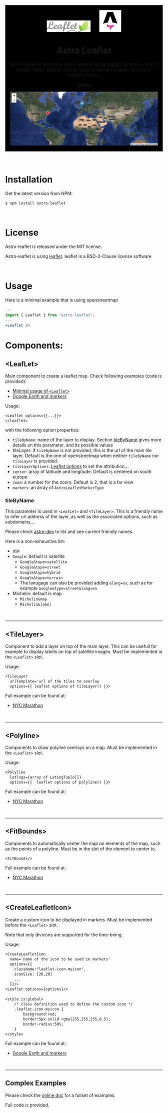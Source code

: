 <div align="center" style="background-color: black; padding: 16px;">
  <a href="https://leafletjs.com" target="_blank"><img width="140" src="images/leaflet-logo.png"></a>
  &nbsp;&nbsp;&nbsp;&nbsp;&nbsp;
  <a href="https://astro.build/" target="_blank"><img height="70" src="images/astro-logo.png"></a>

  <h1>Astro Leaflet</h1>

  <p>
    Astro Leaflet is the native Astro component for
    <a href="https://www.leafletjs.com">leaflet</a>.
    leaflet is used to display maps, such as
    google maps or openstreetmap, along with markers,
    lines,...
  </p>

  [Demo](https://pascal-brand38.github.io/astro-dev/packages/astro-leaflet)

  <a href="https://pascal-brand38.github.io/astro-dev/packages/astro-leaflet" target="_blank">
    <img src="images/astro-leaflet-screenshot.jpg">
  </a>

</div>

<br>
<br>



# Installation
Get the latest version from NPM:
```
$ npm install astro-leaflet
```

<br>

# License
Astro-leaflet is released under the MIT license.

Astro-leaflet is using [leaflet](https://github.com/Leaflet/Leaflet).
leaflet is a BSD-2-Clause license software

<br>

# Usage

Here is a minimal example that is using openstreetmap

```jsx
---
import { Leaflet } from "astro-leaflet";
---
<Leaflet />
```

# Components:

## \<LeafLet>

Main component to create a leaflet map.
Check following examples (code is provided):
* [Minimal usage of ```<Leaflet>```](https://pascal-brand38.github.io/astro-dev/packages/astro-leaflet/#minimal)
* [Google Earth and markers](https://pascal-brand38.github.io/astro-dev/packages/astro-leaflet/#google-map-markers)


Usage:
```
<Leaflet options={{...}}>
</leaflet>
```

with the following option properties:
* ```tileByName```: name of the layer to display.
  Section [tileByName](#tileByName) gives more details on this parameter,
  and its possible values
* tileLayer: if ```tileByName``` is not provided, this is the
  url of the main tile layer. Default is the one of openstreetmap when neither
  ```tileByName``` nor ```tileLayer``` is provided.
* ```tileLayerOptions```: [Leaflet options](https://leafletjs.com/reference.html#tilelayer-minzoom)
  to set the attribution,...
* ```center```: array of latitude and longitude. Default is centered on south europe
* ```zoom```: a number for the zoom. Default is 2, that is a far view
* ```markers```: an array of ```AstroLeafletMarkerType```


### <a name="tileByName"></a> tileByName

This parameter is used in ```<LeafLet>``` and ```<TileLayer>```.
This is a friendly name to infer url address of the layer, as well as
the associated options, such as subdomains,...

Please check
[astro-dev](https://pascal-brand38.github.io/astro-dev/packages/astro-leaflet/#SelectLayer)
to list and see current friendly names.

Here is a non-exhaustive list:
* ```OSM```
* ```Google```: default is satellite
  * ```Google&type=satellite```
  * ```Google&type=street```
  * ```Google&type=hybrid```
  * ```Google&type=terrain```
  * The lanugage can also be provided adding ```&lang=xx```,
  such as for example ```Google&type=street&lang=en```
* Michelin: default is map
  * ```Michelin&map```
  * ```Michelin&label```

<br>

___________________________________

## \<TileLayer>

Component to add a layer on top of the main layer. This can
be usefull for example to display labels on top of satellite images.
Must be implemented in the ```<Leaflet>``` slot.

Usage:
```
<TileLayer
  urlTemplate='url of the tiles to overlay
  options={{ leaflet options of tileLayer() }}>
```

Full example can be found at:
* [NYC Marathon](https://pascal-brand38.github.io/astro-dev/packages/astro-leaflet/#NYC-Marathon)

<br>

___________________________________

## \<Polyline>

Components to draw polyline overlays on a map.
Must be implemented in the ```<Leaflet>``` slot.


Usage:
```
<Polyline
  latlngs={array of LatLngTuple[]}
  options={{  leaflet options of polyline() }}>
```

Full example can be found at:
* [NYC Marathon](https://pascal-brand38.github.io/astro-dev/packages/astro-leaflet/#NYC-Marathon)


<br>

___________________________________

## \<FitBounds>

Components to automatically center the map on elements
of the map, such as the points of a polyline.
Must be in the slot of the element to center to.

```
<FitBounds/>
```

Full example can be found at:
* [NYC Marathon](https://pascal-brand38.github.io/astro-dev/packages/astro-leaflet/#NYC-Marathon)


<br>

___________________________________

## \<CreateLeafletIcon>

Create a custom icon to be displayed in markers.
Must be implemented before the ```<Leaflet>``` slot.

Note that only divicons are supported for the time-being.

Usage:
```
<CreateLeafletIcon
  name='name of the icon to be used in markers'
  options={{
    className:"leaflet-icon-myicon",
    iconSize: [20,20]
    ...
  }}/>
<Leaflet options={options}/>

<style is:global>
	/* class definition used to define the custom icon */
	.leaflet-icon-myicon {
		background:red;
		border:5px solid rgba(255,255,255,0.5);
		border-radius:50%;
	}
</style>
```

Full example can be found at:
* [Google Earth and markers](https://pascal-brand38.github.io/astro-dev/packages/astro-leaflet/#google-map-markers)


<br>

___________________________________

## Complex Examples

Please check the [online doc](https://pascal-brand38.github.io/astro-dev/packages/astro-leaflet) for a fullset of examples.

Full code is provided.
